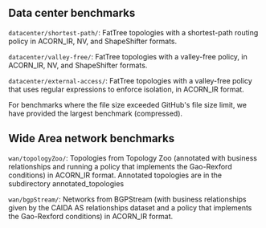 ## Data center benchmarks
`datacenter/shortest-path/`: FatTree topologies with a shortest-path routing policy in ACORN_IR, NV, and ShapeShifter formats.

`datacenter/valley-free/`: FatTree topologies with a valley-free policy, in ACORN_IR, NV, and ShapeShifter formats.

`datacenter/external-access/`: FatTree topologies with a valley-free policy that uses regular expressions to enforce isolation, in ACORN_IR format.

For benchmarks where the file size exceeded GitHub's file size limit, we have provided the largest benchmark (compressed).

## Wide Area network benchmarks
`wan/topologyZoo/`: Topologies from Topology Zoo (annotated with business relationships and  running a policy that implements the Gao-Rexford conditions) in ACORN_IR format. Annotated topologies are in the subdirectory annotated_topologies

`wan/bgpStream/`: Networks from BGPStream (with  business relationships given by the CAIDA AS relationships dataset and a policy that implements the Gao-Rexford conditions) in ACORN_IR format. 

